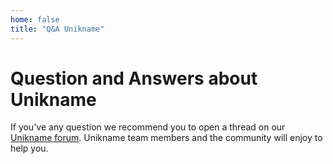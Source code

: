 ```yaml
---
home: false
title: "Q&A Unikname"
---
```


# Question and Answers about Unikname

If you've any question we recommend you to open a thread on our [Unikname forum](https://kover.link/5CBGgD). Unikname team members and the community will enjoy to help you.


